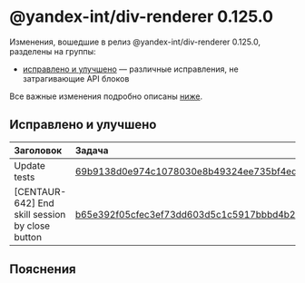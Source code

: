 # @yandex-int/div-renderer 0.125.0

<!-- ЧЕЛОВЕЧЕСКОЕ ВСТУПЛЕНИЕ -->

Изменения, вошедшие в релиз @yandex-int/div-renderer 0.125.0, разделены на группы:

* [исправлено и улучшено](#Исправлено-и-улучшено) — различные исправления, не затрагивающие API блоков

Все важные изменения подробно описаны [ниже](#Пояснения).

## Исправлено и улучшено

| Заголовок                                       | Задача                                     | PR  |
| :---------------------------------------------- | :----------------------------------------- | :-- |
| Update tests                                    | [69b9138d0e974c1078030e8b49324ee735bf4eda] | N/A |
| [CENTAUR-642] End skill session by close button | [b65e392f05cfec3ef73dd603d5c1c5917bbbd4b2] | N/A |

## Пояснения

[69b9138d0e974c1078030e8b49324ee735bf4eda]: https://a.yandex-team.ru/arc_vcs/commit/69b9138d0e974c1078030e8b49324ee735bf4eda
[b65e392f05cfec3ef73dd603d5c1c5917bbbd4b2]: https://a.yandex-team.ru/arc_vcs/commit/b65e392f05cfec3ef73dd603d5c1c5917bbbd4b2
